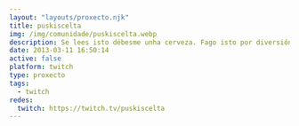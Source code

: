 ```yaml
---
layout: "layouts/proxecto.njk"
title: puskiscelta
img: /img/comunidade/puskiscelta.webp
description: Se lees isto débesme unha cerveza. Fago isto por diversión, non son profesional nin aspiro a elo. Se sigues lendo isto débesme dúas.
date: 2013-03-11 16:50:14
active: false
platform: twitch
type: proxecto
tags:
  - twitch
redes:
  twitch: https://twitch.tv/puskiscelta
---
```

